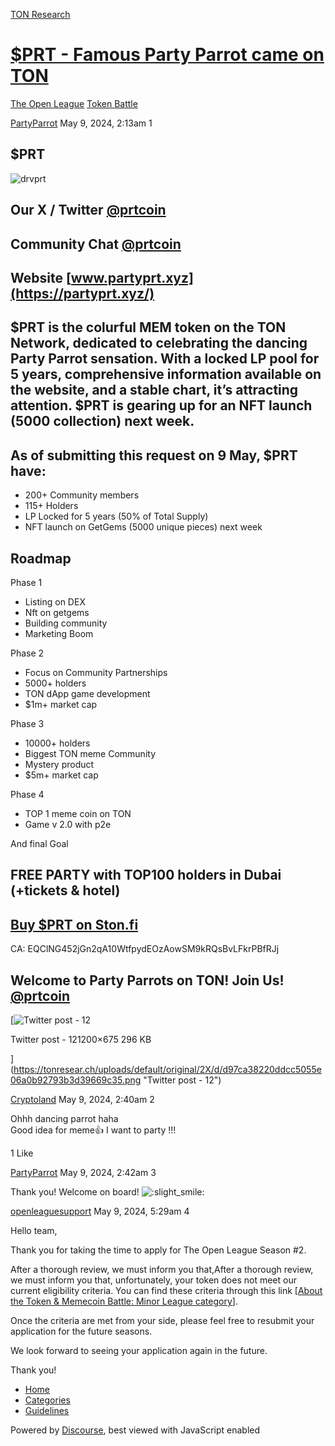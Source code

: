 [TON Research](/)

# [$PRT - Famous Party Parrot came on TON](/t/prt-famous-party-parrot-came-on-ton/16609)

[The Open League](/c/the-open-league/token-leaderboard/57)  [Token Battle](/c/the-open-league/token-leaderboard/57) 

    

[PartyParrot](https://tonresear.ch/u/PartyParrot)   May 9, 2024, 2:13am  1

## [](#prt-1)$PRT

![drvprt](https://tonresear.ch/uploads/default/original/2X/7/714761c43b1123c1f3df0d2c0bce26b7b32e534c.gif)

## [](#our-x-twitter-prtcoin-httpstwittercomprtcoin-2)Our X / Twitter [@prtcoin](https://twitter.com/prtcoin)

## [](#community-chat-prtcoin-httpstmepartyprt-3)Community Chat [@prtcoin](https://t.me/partyprt)

## [](#website-wwwpartyprtxyzhttpspartyprtxyz-4)Website [www.partyprt.xyz](https://partyprt.xyz/)

## [](#prt-is-the-colurful-mem-token-on-the-ton-network-dedicated-to-celebrating-the-dancing-party-parrot-sensation-with-a-locked-lp-pool-for-5-years-comprehensive-information-available-on-the-website-and-a-stable-chart-its-attracting-attention-prt-is-gearing-up-for-an-nft-launch-5000-collection-next-week-5)$PRT is the colurful MEM token on the TON Network, dedicated to celebrating the dancing Party Parrot sensation. With a locked LP pool for 5 years, comprehensive information available on the website, and a stable chart, it’s attracting attention. $PRT is gearing up for an NFT launch (5000 collection) next week.

## [](#as-of-submitting-this-request-on-9-may-prt-have-6)As of submitting this request on 9 May, $PRT have:

*   200+ Community members
*   115+ Holders
*   LP Locked for 5 years (50% of Total Supply)
*   NFT launch on GetGems (5000 unique pieces) next week

## [](#roadmap-7)Roadmap

Phase 1

*   Listing on DEX
*   Nft on getgems
*   Building community
*   Marketing Boom

Phase 2

*   Focus on Community Partnerships
*   5000+ holders
*   TON dApp game development
*   $1m+ market cap

Phase 3

*   10000+ holders
*   Biggest TON meme Community
*   Mystery product
*   $5m+ market cap

Phase 4

*   TOP 1 meme coin on TON
*   Game v 2.0 with p2e

And final Goal

## [](#free-party-with-top100-holders-in-dubai-tickets-hotel-8)FREE PARTY with TOP100 holders in Dubai (+tickets & hotel)

## [](#buy-prt-on-stonfihttpsappstonfiswapchartvisiblefalsefttontteqclng452jgn2qa10wtfpydeozaowsm9krqsbvlfkrpbfrjj-9)[Buy $PRT on Ston.fi](https://app.ston.fi/swap?chartVisible=false&ft=TON&tt=EQClNG452jGn2qA10WtfpydEOzAowSM9kRQsBvLFkrPBfRJj)

CA: EQClNG452jGn2qA10WtfpydEOzAowSM9kRQsBvLFkrPBfRJj

## [](#welcome-to-party-parrots-on-ton-join-us-prtcoin-httpstmepartyprt-10)Welcome to Party Parrots on TON! Join Us! [@prtcoin](https://t.me/partyprt)

[![Twitter post - 12](https://tonresear.ch/uploads/default/optimized/2X/d/d97ca38220ddcc5055e06a0b92793b3d39669c35_2_690x388.png)

Twitter post - 121200×675 296 KB

](https://tonresear.ch/uploads/default/original/2X/d/d97ca38220ddcc5055e06a0b92793b3d39669c35.png "Twitter post - 12")

 

[Cryptoland](https://tonresear.ch/u/Cryptoland) May 9, 2024, 2:40am  2

Ohhh dancing parrot haha  
Good idea for meme👍 I want to party !!!

  1 Like

[PartyParrot](https://tonresear.ch/u/PartyParrot) May 9, 2024, 2:42am  3

Thank you! Welcome on board! ![:slight_smile:](https://tonresear.ch/images/emoji/twitter/slight_smile.png?v=12 ":slight_smile:")

 

[openleaguesupport](https://tonresear.ch/u/openleaguesupport) May 9, 2024, 5:29am  4

Hello team,

Thank you for taking the time to apply for The Open League Season #2.

After a thorough review, we must inform you that,After a thorough review, we must inform you that, unfortunately, your token does not meet our current eligibility criteria. You can find these criteria through this link \[[About the Token & Memecoin Battle: Minor League category](https://tonresear.ch/t/about-the-token-leaderboard-minor-league-category/1274)\].

Once the criteria are met from your side, please feel free to resubmit your application for the future seasons.

We look forward to seeing your application again in the future.

Thank you!

 

*   [Home](/)
*   [Categories](/categories)
*   [Guidelines](/guidelines)

Powered by [Discourse](https://www.discourse.org), best viewed with JavaScript enabled